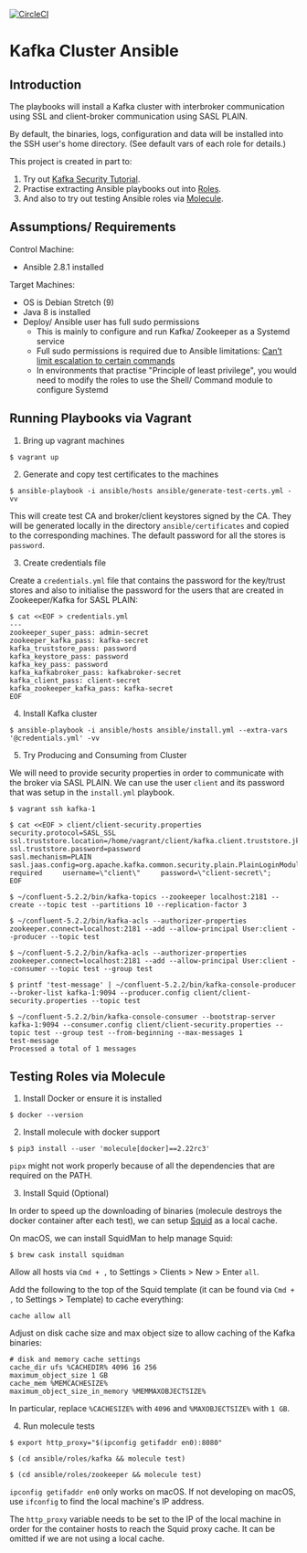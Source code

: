 [![CircleCI](https://circleci.com/gh/adyang/kafka-cluster-ansible.svg?style=svg)](https://circleci.com/gh/adyang/kafka-cluster-ansible)

# Kafka Cluster Ansible
## Introduction
The playbooks will install a Kafka cluster with interbroker communication using SSL and client-broker communication using SASL PLAIN.

By default, the binaries, logs, configuration and data will be installed into the SSH user's home directory. (See default vars of each role for details.)

This project is created in part to:
1. Try out [Kafka Security Tutorial](https://docs.confluent.io/current/tutorials/security_tutorial.html).
2. Practise extracting Ansible playbooks out into [Roles](https://docs.ansible.com/ansible/latest/user_guide/playbooks_reuse_roles.html).
3. And also to try out testing Ansible roles via [Molecule](https://molecule.readthedocs.io/en/stable/).

## Assumptions/ Requirements
Control Machine:
* Ansible 2.8.1 installed

Target Machines:
* OS is Debian Stretch (9)
* Java 8 is installed
* Deploy/ Ansible user has full sudo permissions
  - This is mainly to configure and run Kafka/ Zookeeper as a Systemd service
  - Full sudo permissions is required due to Ansible limitations: [Can’t limit escalation to certain commands](https://docs.ansible.com/ansible/latest/user_guide/become.html#can-t-limit-escalation-to-certain-commands)
  - In environments that practise "Principle of least privilege", you would need to modify the roles to use the Shell/ Command module to configure Systemd

## Running Playbooks via Vagrant
1. Bring up vagrant machines
```console
$ vagrant up
```

2. Generate and copy test certificates to the machines
```console
$ ansible-playbook -i ansible/hosts ansible/generate-test-certs.yml -vv
```
This will create test CA and broker/client keystores signed by the CA. They will be generated locally in the directory `ansible/certificates` and copied to the corresponding machines. The default password for all the stores is `password`.

3. Create credentials file

Create a `credentials.yml` file that contains the password for the key/trust stores and also to initialise the password for the users that are created in Zookeeper/Kafka for SASL PLAIN:
```console
$ cat <<EOF > credentials.yml
---
zookeeper_super_pass: admin-secret
zookeeper_kafka_pass: kafka-secret
kafka_truststore_pass: password
kafka_keystore_pass: password
kafka_key_pass: password
kafka_kafkabroker_pass: kafkabroker-secret
kafka_client_pass: client-secret
kafka_zookeeper_kafka_pass: kafka-secret
EOF
```

4. Install Kafka cluster
```console
$ ansible-playbook -i ansible/hosts ansible/install.yml --extra-vars '@credentials.yml' -vv
```

5. Try Producing and Consuming from Cluster

We will need to provide security properties in order to communicate with the broker via SASL PLAIN. We can use the user `client` and its password that was setup in the `install.yml` playbook.

```console
$ vagrant ssh kafka-1

$ cat <<EOF > client/client-security.properties
security.protocol=SASL_SSL
ssl.truststore.location=/home/vagrant/client/kafka.client.truststore.jks
ssl.truststore.password=password
sasl.mechanism=PLAIN
sasl.jaas.config=org.apache.kafka.common.security.plain.PlainLoginModule required     username=\"client\"     password=\"client-secret\";
EOF

$ ~/confluent-5.2.2/bin/kafka-topics --zookeeper localhost:2181 --create --topic test --partitions 10 --replication-factor 3

$ ~/confluent-5.2.2/bin/kafka-acls --authorizer-properties zookeeper.connect=localhost:2181 --add --allow-principal User:client --producer --topic test

$ ~/confluent-5.2.2/bin/kafka-acls --authorizer-properties zookeeper.connect=localhost:2181 --add --allow-principal User:client --consumer --topic test --group test

$ printf 'test-message' | ~/confluent-5.2.2/bin/kafka-console-producer --broker-list kafka-1:9094 --producer.config client/client-security.properties --topic test

$ ~/confluent-5.2.2/bin/kafka-console-consumer --bootstrap-server kafka-1:9094 --consumer.config client/client-security.properties --topic test --group test --from-beginning --max-messages 1
test-message
Processed a total of 1 messages
```

## Testing Roles via Molecule
1. Install Docker or ensure it is installed
```console
$ docker --version
```

2. Install molecule with docker support
```console
$ pip3 install --user 'molecule[docker]==2.22rc3'
```
`pipx` might not work properly because of all the dependencies that are required on the PATH.

3. Install Squid (Optional)

In order to speed up the downloading of binaries (molecule destroys the docker container after each test), we can setup [Squid](http://www.squid-cache.org/) as a local cache.

On macOS, we can install SquidMan to help manage Squid:
```console
$ brew cask install squidman
```

Allow all hosts via `Cmd + ,` to Settings > Clients > New > Enter `all`.

Add the following to the top of the Squid template (it can be found via `Cmd + ,` to Settings > Template) to cache everything:
```
cache allow all
```
Adjust on disk cache size and max object size to allow caching of the Kafka binaries:
```
# disk and memory cache settings
cache_dir ufs %CACHEDIR% 4096 16 256
maximum_object_size 1 GB
cache_mem %MEMCACHESIZE%
maximum_object_size_in_memory %MEMMAXOBJECTSIZE%
```
In particular, replace `%CACHESIZE%` with `4096` and `%MAXOBJECTSIZE%` with `1 GB`.

4. Run molecule tests
```console
$ export http_proxy="$(ipconfig getifaddr en0):8080"

$ (cd ansible/roles/kafka && molecule test)

$ (cd ansible/roles/zookeeper && molecule test)
```
`ipconfig getifaddr en0` only works on macOS. If not developing on macOS, use `ifconfig` to find the local machine's IP address.

The `http_proxy` variable needs to be set to the IP of the local machine in order for the container hosts to reach the Squid proxy cache. It can be omitted if we are not using a local cache.

